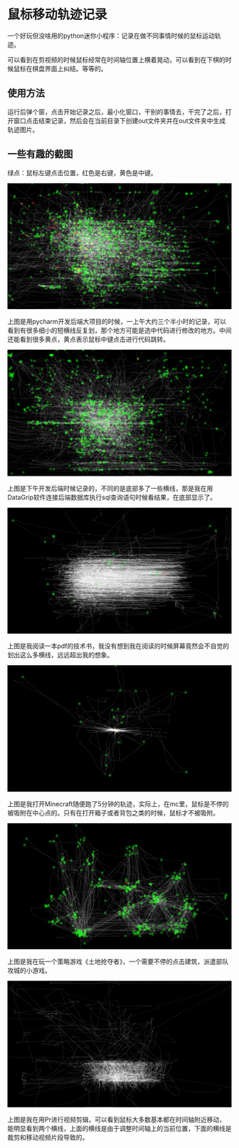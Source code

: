 # 鼠标移动轨迹记录

一个好玩但没啥用的python迷你小程序：记录在做不同事情时候的鼠标运动轨迹。

可以看到在剪视频的时候鼠标经常在时间轴位置上横着晃动，可以看到在下棋的时候鼠标在棋盘界面上纠结。等等的。

## 使用方法

运行后弹个窗，点击开始记录之后，最小化窗口，干别的事情去，干完了之后，打开窗口点击结束记录，然后会在当前目录下创建out文件夹并在out文件夹中生成轨迹图片。

## 一些有趣的截图

绿点：鼠标左键点击位置，红色是右键，黄色是中键。

![pycharm](imgs\pycharm.png)

上图是用pycharm开发后端大项目的时候，一上午大约三个半小时的记录，可以看到有很多细小的短横线反复划，那个地方可能是选中代码进行修改的地方。中间还能看到很多黄点，黄点表示鼠标中键点击进行代码跳转。

![pycharm-datagrip](imgs\pycharm-datagrip.png)

上图是下午开发后端时候记录的，不同的是底部多了一些横线，那是我在用DataGrip软件连接后端数据库执行sql查询语句时候看结果，在底部显示了。

![reading-pdf](imgs\reading-pdf.png)

上图是我阅读一本pdf的技术书，我没有想到我在阅读的时候屏幕竟然会不自觉的划出这么多横线，远远超出我的想象。

![playing-minecraft](imgs\playing-minecraft.png)

上图是我打开Minecraft随便跑了5分钟的轨迹，实际上，在mc里，鼠标是不停的被吸附在中心点的。只有在打开箱子或者背包之类的时候，鼠标才不被吸附。

![playing-game](imgs\playing-game.png)

上图是我在玩一个策略游戏《土地抢夺者》，一个需要不停的点击建筑，派遣部队攻城的小游戏。

![movie-cut](imgs\movie-cut.png)

上图是我在用Pr进行视频剪辑，可以看到鼠标大多数基本都在时间轴附近移动，能明显看到两个横线，上面的横线是由于调整时间轴上的当前位置，下面的横线是裁剪和移动视频片段导致的。